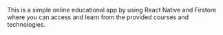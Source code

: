 This is a simple online educational app by using React Native and Firstore where you can access and learn from the provided courses and technologies.
